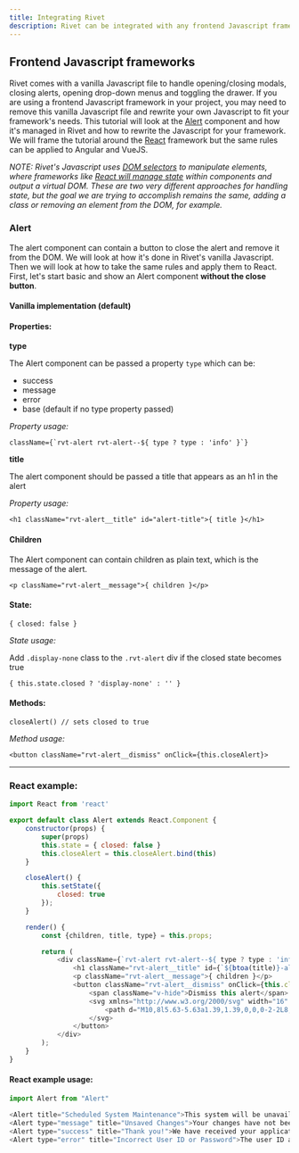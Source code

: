```yaml
---
title: Integrating Rivet
description: Rivet can be integrated with any frontend Javascript framework, including React, Angular and VueJS.
---
```


## Frontend Javascript frameworks

Rivet comes with a vanilla Javascript file to handle opening/closing modals, closing alerts, opening drop-down menus and toggling the drawer. If you are using a frontend Javascript framework in your project, you may need to remove this vanilla Javascript file and rewrite your own Javascript to fit your framework's needs.
This tutorial will look at the [Alert]("/components/overlays/alerts/") component and how it's managed in Rivet and how to rewrite the Javascript for your framework. We will frame the tutorial around the [React]("https://reactjs.org") framework but the same rules can be applied to Angular and VueJS. 

*NOTE: Rivet's Javascript uses [DOM selectors]("https://developer.mozilla.org/en-US/docs/Web/API/Document/querySelectorAll") to manipulate elements, where frameworks like [React will manage state]("https://reactjs.org/docs/state-and-lifecycle.html#adding-local-state-to-a-class") within components and output a virtual DOM. These are two very different approaches for handling state, but the goal we are trying to accomplish remains the same, adding a class or removing an element from the DOM, for example.*

### Alert

The alert component can contain a button to close the alert and remove it from the DOM. We will look at how it's done in Rivet's vanilla Javascript. Then we will look at how to take the same rules and apply them to React. First, let's start basic and show an Alert component **without the close button**.




#### Vanilla implementation (default)

#### Properties:

**type**

The Alert component can be passed a property `type` which can be: 

 - success
 - message
 - error
 - base (default if no type property passed)

_Property usage:_

```
className={`rvt-alert rvt-alert--${ type ? type : 'info' }`}
```

**title**

The alert component should be passed a title that appears as an h1 in the alert

_Property usage:_

`<h1 className="rvt-alert__title" id="alert-title">{ title }</h1>`

#### Children

The Alert component can contain children as plain text, which is the message of the alert.

`<p className="rvt-alert__message">{ children }</p>`

#### State: 

`{ closed: false }`

_State usage:_

Add `.display-none` class to the `.rvt-alert` div if the closed state becomes true

`{ this.state.closed ? 'display-none' : '' }`

#### Methods:  

`closeAlert() // sets closed to true `

_Method usage:_

`<button className="rvt-alert__dismiss" onClick={this.closeAlert}>`

---


### React example:

```javascript
import React from 'react'

export default class Alert extends React.Component {
    constructor(props) {
        super(props)
        this.state = { closed: false }
        this.closeAlert = this.closeAlert.bind(this)
    }

    closeAlert() {
        this.setState({
            closed: true
        });
    }

    render() {
        const {children, title, type} = this.props;

        return (
            <div className={`rvt-alert rvt-alert--${ type ? type : 'info' } rvt-m-bottom-md ${ this.state.closed ? 'display-none' : '' }`} role="alertdialog" aria-labelledby={`${btoa(title)}-alert-title`}>
                <h1 className="rvt-alert__title" id={`${btoa(title)}-alert-title`}>{ title }</h1>
                <p className="rvt-alert__message">{ children }</p>
                <button className="rvt-alert__dismiss" onClick={this.closeAlert}>
                    <span className="v-hide">Dismiss this alert</span>
                    <svg xmlns="http://www.w3.org/2000/svg" width="16" height="16" viewBox="0 0 16 16">
                        <path d="M10,8l5.63-5.63a1.39,1.39,0,0,0-2-2L8,6,2.37.41a1.39,1.39,0,0,0-2,2L6,8,.41,13.63a1.39,1.39,0,1,0,2,2L8,10l5.63,5.63a1.39,1.39,0,0,0,2-2Z"/>
                    </svg>
                </button>
            </div>
        );
    }
}
```

#### React example usage:

```javascript
import Alert from "Alert"

<Alert title="Scheduled System Maintenance">This system will be unavailable on August 1st due to scheduled system maintenance. Please check back on August 2nd.</Alert>
<Alert type="message" title="Unsaved Changes">Your changes have not been saved. To save your changes, click "Save my changes" or click "Cancel" to exit without saving.</Alert>
<Alert type="success" title="Thank you!">We have received your application. Check your email in a few weeks to find out if you?ve been admitted.</Alert>
<Alert type="error" title="Incorrect User ID or Password">The user ID and password you entered do not match. Please check your entries and try again. <a href="#0">Forgot your user ID or password?</a></Alert>

```
